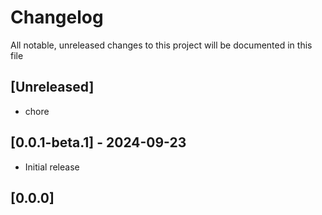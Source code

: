 # Changelog

All notable, unreleased changes to this project will be documented in this file

## [Unreleased]

- chore

## [0.0.1-beta.1] - 2024-09-23

- Initial release

## [0.0.0]
